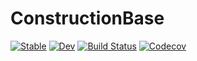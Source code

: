 # ConstructionBase

[![Stable](https://img.shields.io/badge/docs-stable-blue.svg)](https://jw3126.github.io/ConstructionBase.jl/stable)
[![Dev](https://img.shields.io/badge/docs-dev-blue.svg)](https://jw3126.github.io/ConstructionBase.jl/dev)
[![Build Status](https://travis-ci.com/jw3126/ConstructionBase.jl.svg?branch=master)](https://travis-ci.com/jw3126/ConstructionBase.jl)
[![Codecov](https://codecov.io/gh/jw3126/ConstructionBase.jl/branch/master/graph/badge.svg)](https://codecov.io/gh/jw3126/ConstructionBase.jl)
